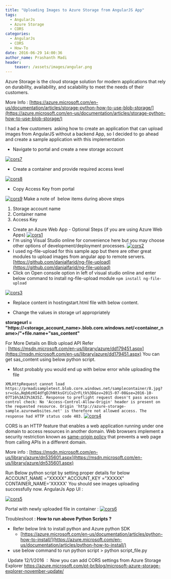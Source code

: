```yaml
---
title: "Uploading Images to Azure Storage from AngularJS App"
tags:
  - AngularJs
  - Azure Storage
  - CORS
categories:
  - AngularJs
  - CORS
  - How-To
date: 2016-06-29 14:00:36
author_name: Prashanth Madi
header:
    teaser: /assets/images/angular.png
---
```


Azure Storage is the cloud storage solution for modern applications that rely on durability, availability, and scalability to meet the needs of their customers. 

More Info : [https://azure.microsoft.com/en-us/documentation/articles/storage-python-how-to-use-blob-storage/](https://azure.microsoft.com/en-us/documentation/articles/storage-python-how-to-use-blob-storage/) 

I had a few customers  asking how to create an application that can upload images from AngularJS without a backend App, so I decided to go ahead and create a sample application with this implementation

*   Navigate to portal and create a new storage account

[![cors7](/media/2016/06/cors7-1024x520.png)](/media/2016/06/cors7.png)

*   Create a container and provide required access level

[![cors8](/media/2016/06/cors8-1024x326.png)](/media/2016/06/cors8.png)

*   Copy Access Key from portal

[![cors9](/media/2016/06/cors9.png)](/media/2016/06/cors9.png) Make a note of  below items during above steps

1.  Storage account name
2.  Container name
3.  Access Key

*   Create an Azure Web App - Optional Steps (if you are using Azure Web Apps) [![cors1](/media/2016/06/cors1.png)](/media/2016/06/cors1.png)
*   I'm using Visual Studio online for convenience here but you may choose other options of development/deployment processes. [![cors2](/media/2016/06/cors2-1024x335.png)](/media/2016/06/cors2.png)
*   I used ng-file-upload for this sample app but there are other great modules to upload images from angular app to remote servers. [https://github.com/danialfarid/ng-file-upload](https://github.com/danialfarid/ng-file-upload)
*   Click on Open console option in left of visual studio online and enter below command to install ng-file-upload module `npm install ng-file-upload`

[![cors3](/media/2016/06/cors3.png)](/media/2016/06/cors3.png)

*   Replace content in hostingstart.html file with below content.

*   Change the values in storage url appropriately

**storageurl = "https://&lt;storage\_account\_name>.blob.core.windows.net/&lt;container_name>/"+file.name+"sas_content"** 

For More Details on Blob upload API Refer : [https://msdn.microsoft.com/en-us/library/azure/dd179451.aspx](https://msdn.microsoft.com/en-us/library/azure/dd179451.aspx) You can get sas_content using below python script. 

*   Most probably you would end up with below error while uploading the file

`XMLHttpRequest cannot load https://prmadisampletest.blob.core.windows.net/samplecontainer/8.jpg?sr=c&s…Nqb6zHI4dfgDJhNtksGYiCu2rFLtk%3D&sv=2015-07-08&se=2016-10-07T16%3A33%3A35Z. Response to preflight request doesn't pass access control check: No 'Access-Control-Allow-Origin' header is present on the requested resource. Origin 'http://azure-storage-sample.azurewebsites.net' is therefore not allowed access. The response had HTTP status code 403.` [![cors4](/media/2016/06/cors4.png)](/media/2016/06/cors4.png) 

CORS is an HTTP feature that enables a web application running under one domain to access resources in another domain. Web browsers implement a security restriction known as [same-origin policy](http://www.w3.org/Security/wiki/Same_Origin_Policy) that prevents a web page from calling APIs in a different domain. 

More info : [https://msdn.microsoft.com/en-us/library/azure/dn535601.aspx](https://msdn.microsoft.com/en-us/library/azure/dn535601.aspx) 

Run Below python script by setting proper details for below ACCOUNT\_NAME ="XXXXX" ACCOUNT\_KEY ="XXXXX" CONTAINER_NAME='XXXXX'  You should see images uploading successfully now. AngularJs App UI : 

[![cors5](/media/2016/06/cors5.png)](/media/2016/06/cors5.png) 

Portal with newly uploaded file in container : [![cors6](/media/2016/06/cors6.png)](/media/2016/06/cors6.png)   

Troubleshoot : **How to run above Python Scripts ?**

*   Refer below link to install python and Azure python SDK
    *   [https://azure.microsoft.com/en-us/documentation/articles/python-how-to-install/](https://azure.microsoft.com/en-us/documentation/articles/python-how-to-install/)
*   use below command to run python script > python script_file.py

  Update 12/1/2016  :  Now you can add CORS settings from Azure Storage Explorer https://azure.microsoft.com/pt-br/blog/microsoft-azure-storage-explorer-november-update/